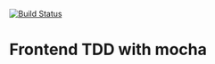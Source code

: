 [![Build Status](https://travis-ci.org/krisztianfeketeduodecad/frontend_tdd-marionette-homework.svg)](https://travis-ci.org/krisztianfeketeduodecad/frontend_tdd-marionette-homework)

Frontend TDD with mocha
============
